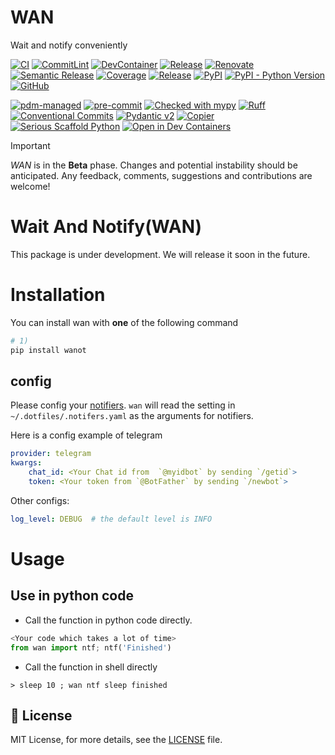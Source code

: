# WAN

Wait and notify conveniently



[![CI](https://github.com/you-n-g/wan/actions/workflows/ci.yml/badge.svg)](https://github.com/you-n-g/wan/actions/workflows/ci.yml)
[![CommitLint](https://github.com/you-n-g/wan/actions/workflows/commitlint.yml/badge.svg)](https://github.com/you-n-g/wan/actions/workflows/commitlint.yml)
[![DevContainer](https://github.com/you-n-g/wan/actions/workflows/devcontainer.yml/badge.svg)](https://github.com/you-n-g/wan/actions/workflows/devcontainer.yml)
[![Release](https://github.com/you-n-g/wan/actions/workflows/release.yml/badge.svg)](https://github.com/you-n-g/wan/actions/workflows/release.yml)
[![Renovate](https://github.com/you-n-g/wan/actions/workflows/renovate.yml/badge.svg)](https://github.com/you-n-g/wan/actions/workflows/renovate.yml)
[![Semantic Release](https://github.com/you-n-g/wan/actions/workflows/semantic-release.yml/badge.svg)](https://github.com/you-n-g/wan/actions/workflows/semantic-release.yml)
[![Coverage](https://img.shields.io/endpoint?url=https://you-n-g.github.io/wan/_static/badges/coverage.json)](https://you-n-g.github.io/wan/reports/coverage)
[![Release](https://img.shields.io/github/v/release/you-n-g/wan)](https://github.com/you-n-g/wan/releases)
[![PyPI](https://img.shields.io/pypi/v/wanot)](https://pypi.org/project/wanot/)
[![PyPI - Python Version](https://img.shields.io/pypi/pyversions/wanot)](https://pypi.org/project/wanot/)
[![GitHub](https://img.shields.io/github/license/you-n-g/wan)](https://github.com/you-n-g/wan/blob/main/LICENSE)

[![pdm-managed](https://img.shields.io/badge/pdm-managed-blueviolet)](https://pdm-project.org)
[![pre-commit](https://img.shields.io/badge/pre--commit-enabled-brightgreen?logo=pre-commit)](https://github.com/pre-commit/pre-commit)
[![Checked with mypy](https://www.mypy-lang.org/static/mypy_badge.svg)](http://mypy-lang.org/)
[![Ruff](https://img.shields.io/endpoint?url=https://raw.githubusercontent.com/astral-sh/ruff/main/assets/badge/v2.json)](https://github.com/astral-sh/ruff)
[![Conventional Commits](https://img.shields.io/badge/Conventional%20Commits-1.0.0-%23FE5196?logo=conventionalcommits&logoColor=white)](https://conventionalcommits.org)
[![Pydantic v2](https://img.shields.io/endpoint?url=https://raw.githubusercontent.com/pydantic/pydantic/5697b1e4c4a9790ece607654e6c02a160620c7e1/docs/badge/v2.json)](https://pydantic.dev)
[![Copier](https://img.shields.io/endpoint?url=https://raw.githubusercontent.com/copier-org/copier/master/img/badge/badge-grayscale-inverted-border-orange.json)](https://github.com/copier-org/copier)
[![Serious Scaffold Python](https://img.shields.io/endpoint?url=https://serious-scaffold.github.io/ss-python/_static/badges/logo.json)](https://serious-scaffold.github.io/ss-python)
[![Open in Dev Containers](https://img.shields.io/static/v1?label=Dev%20Containers&message=Open&color=blue&logo=visualstudiocode)](https://vscode.dev/redirect?url=vscode://ms-vscode-remote.remote-containers/cloneInVolume?url=https://github.com/you-n-g/wan)

> [!IMPORTANT]
> _WAN_ is in the **Beta** phase.
> Changes and potential instability should be anticipated.
> Any feedback, comments, suggestions and contributions are welcome!



# Wait And Notify(WAN)
This package is under development.  We will release it soon in the future.



# Installation

You can install wan with **one** of the following command

<!-- [fzf](https://github.com/junegunn/fzf) is required -->
```bash
# 1)
pip install wanot
```

## config

Please config your [notifiers](https://github.com/liiight/notifiers).
`wan` will read the setting in ` ~/.dotfiles/.notifers.yaml` as the arguments for notifiers.

Here is a config example of telegram
```yaml
provider: telegram
kwargs:
    chat_id: <Your Chat id from  `@myidbot` by sending `/getid`>
    token: <Your token from `@BotFather` by sending `/newbot`>
```

Other configs:
```yaml
log_level: DEBUG  # the default level is INFO
```


# Usage

## Use in python code

* Call the function in python code directly.
```python
<Your code which takes a lot of time>
from wan import ntf; ntf('Finished')
```

* Call the function in shell directly
```shell
> sleep 10 ; wan ntf sleep finished
```


## 📜 License

MIT License, for more details, see the [LICENSE](https://github.com/you-n-g/wan/blob/main/LICENSE) file.

